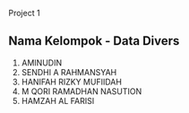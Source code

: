 Project 1

## Nama Kelompok - Data Divers

1. AMINUDIN
2. SENDHI A RAHMANSYAH
3. HANIFAH RIZKY MUFIIDAH
4. M QORI RAMADHAN NASUTION
5. HAMZAH AL FARISI

